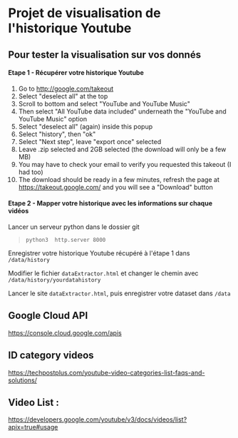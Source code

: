 # Projet de visualisation de l'historique Youtube

## Pour tester la visualisation sur vos donnés 

#### Etape 1 - Récupérer votre historique Youtube
1.  Go to http://google.com/takeout
1.  Select "deselect all" at the top
1.  Scroll to bottom and select "YouTube and YouTube Music"
1.  Then select "All YouTube data included" underneath the "YouTube and YouTube Music" option
1.  Select "deselect all" (again) inside this popup
1.  Select "history", then "ok"
1.  Select "Next step", leave "export once" selected
1.  Leave .zip selected and 2GB selected (the download will only be a few MB)
1.  You may have to check your email to verify you requested this takeout (I had too)
1.  The download should be ready in a few minutes, refresh the page at https://takeout.google.com/ and you will see a "Download" button


#### Etape 2 - Mapper votre historique avec les informations sur chaque vidéos
Lancer un serveur python dans le dossier git
> `python3  http.server 8000`

Enregistrer votre historique Youtube récupéré à l'étape 1 dans `/data/history`

Modifier le fichier `dataExtractor.html` et changer le chemin avec `/data/history/yourdatahistory` 

Lancer le site `dataExtractor.html`, puis enregistrer votre dataset dans `/data`


## Google Cloud API 
https://console.cloud.google.com/apis

## ID category videos
https://techpostplus.com/youtube-video-categories-list-faqs-and-solutions/



## Video List : 
https://developers.google.com/youtube/v3/docs/videos/list?apix=true#usage
